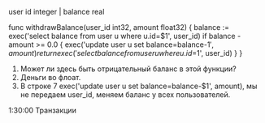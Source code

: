 user
id integer | balance real

func withdrawBalance(user_id int32, amount float32) {
    balance := exec('select balance from user u where u.id=$1', user_id)
    if balance - amount >= 0.0 {
        exec('update user u set balance=balance-$1', amount)
        return exec('select balance from user u where u.id=$1', user_id)
    }
}

1) Может ли здесь быть отрицательный баланс в этой функции?
2) Деньги во флоат.
3) В строке 7 exec('update user u set balance=balance-$1', amount), мы не передаем user_id, меняем баланс у всех пользователей.

1:30:00 Транзакции
